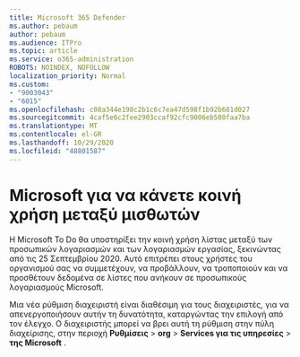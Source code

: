 ```yaml
---
title: Microsoft 365 Defender
ms.author: pebaum
author: pebaum
ms.audience: ITPro
ms.topic: article
ms.service: o365-administration
ROBOTS: NOINDEX, NOFOLLOW
localization_priority: Normal
ms.custom:
- "9003043"
- "6015"
ms.openlocfilehash: c08a344e198c2b1c6c7ea47d598f1b92b681d027
ms.sourcegitcommit: 4caf5e6c2fee2903ccaf92cfc9006eb580faa7ba
ms.translationtype: MT
ms.contentlocale: el-GR
ms.lasthandoff: 10/29/2020
ms.locfileid: "48801587"
---
```

# <a name="microsoft-to-do-cross-tenant-sharing"></a>Microsoft για να κάνετε κοινή χρήση μεταξύ μισθωτών

Η Microsoft To Do θα υποστηρίξει την κοινή χρήση λίστας μεταξύ των προσωπικών λογαριασμών και των λογαριασμών εργασίας, ξεκινώντας από τις 25 Σεπτεμβρίου 2020. Αυτό επιτρέπει στους χρήστες του οργανισμού σας να συμμετέχουν, να προβάλλουν, να τροποποιούν και να προσθέτουν δεδομένα σε λίστες που ανήκουν σε προσωπικούς λογαριασμούς Microsoft.

Μια νέα ρύθμιση διαχειριστή είναι διαθέσιμη για τους διαχειριστές, για να απενεργοποιήσουν αυτήν τη δυνατότητα, καταργώντας την επιλογή από τον έλεγχο.
Ο διαχειριστής μπορεί να βρει αυτή τη ρύθμιση στην πύλη διαχείρισης, στην περιοχή **Ρυθμίσεις**  >  **org**  >  **Services για τις υπηρεσίες**  >  **της Microsoft** .
